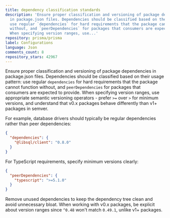 ```yaml
---
title: dependency classification standards
description: 'Ensure proper classification and versioning of package dependencies
  in package.json files. Dependencies should be classified based on their usage pattern:
  use regular `dependencies` for hard requirements that the package cannot function
  without, and `peerDependencies` for packages that consumers are expected to provide.
  When specifying version ranges, use...'
repository: prisma/prisma
label: Configurations
language: Json
comments_count: 8
repository_stars: 42967
---
```


Ensure proper classification and versioning of package dependencies in package.json files. Dependencies should be classified based on their usage pattern: use regular `dependencies` for hard requirements that the package cannot function without, and `peerDependencies` for packages that consumers are expected to provide. When specifying version ranges, use appropriate semantic versioning operators - prefer `>=` over `>` for minimum versions, and understand that v0.x packages behave differently than v1+ packages in semver.

For example, database drivers should typically be regular dependencies rather than peer dependencies:
```json
{
  "dependencies": {
    "@libsql/client": "0.8.0"
  }
}
```

For TypeScript requirements, specify minimum versions clearly:
```json
{
  "peerDependencies": {
    "typescript": ">=5.1.0"
  }
}
```

Remove unused dependencies to keep the dependency tree clean and avoid unnecessary bloat. When working with v0.x packages, be explicit about version ranges since `^0.48` won't match `0.49.1`, unlike v1+ packages.